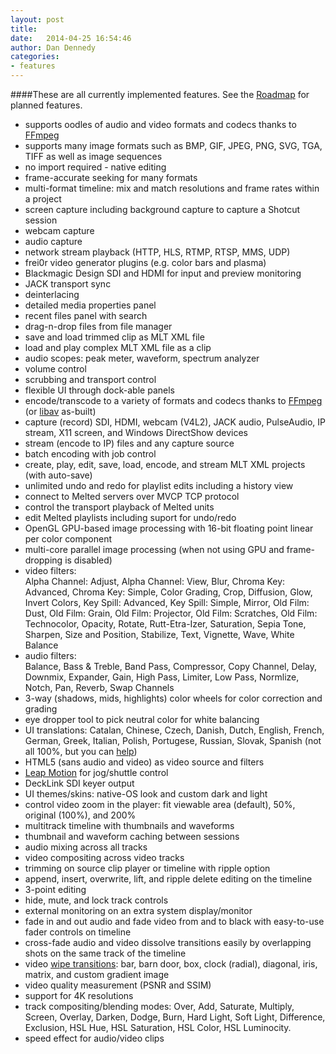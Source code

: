 ```yaml
---
layout: post
title:  
date:   2014-04-25 16:54:46
author: Dan Dennedy
categories:
- features
---
```

####These are all currently implemented features. See the [Roadmap](shotcut_web/roadmap/) for planned features.

-   supports oodles of audio and video formats and codecs thanks to
    [FFmpeg](http://www.ffmpeg.org/general.html)
-   supports many image formats such as BMP, GIF, JPEG, PNG, SVG, TGA,
    TIFF as well as image sequences
-   no import required - native editing
-   frame-accurate seeking for many formats
-   multi-format timeline: mix and match resolutions and frame rates
    within a project
-   screen capture including background capture to capture a Shotcut
    session
-   webcam capture
-   audio capture
-   network stream playback (HTTP, HLS, RTMP, RTSP, MMS, UDP)
-   frei0r video generator plugins (e.g. color bars and plasma)
-   Blackmagic Design SDI and HDMI for input and preview monitoring
-   JACK transport sync
-   deinterlacing
-   detailed media properties panel
-   recent files panel with search
-   drag-n-drop files from file manager
-   save and load trimmed clip as MLT XML file
-   load and play complex MLT XML file as a clip
-   audio scopes: peak meter, waveform, spectrum analyzer
-   volume control
-   scrubbing and transport control
-   flexible UI through dock-able panels
-   encode/transcode to a variety of formats and codecs thanks to
    [FFmpeg](http://www.ffmpeg.org/general.html) (or
    [libav](http://www.libav.org/general.html) as-built)
-   capture (record) SDI, HDMI, webcam (V4L2), JACK audio, PulseAudio,
    IP stream, X11 screen, and Windows DirectShow devices
-   stream (encode to IP) files and any capture source
-   batch encoding with job control
-   create, play, edit, save, load, encode, and stream MLT XML projects
    (with auto-save)
-   unlimited undo and redo for playlist edits including a history view
-   connect to Melted servers over MVCP TCP protocol
-   control the transport playback of Melted units
-   edit Melted playlists including suport for undo/redo
-   OpenGL GPU-based image processing with 16-bit floating point linear
    per color component
-   multi-core parallel image processing (when not using GPU and
    frame-dropping is disabled)
-   video filters:<br />Alpha Channel: Adjust, Alpha Channel:
    View, Blur, Chroma Key: Advanced, Chroma Key: Simple, Color Grading,
    Crop, Diffusion, Glow, Invert Colors, Key Spill: Advanced, Key
    Spill: Simple, Mirror, Old Film: Dust, Old Film: Grain, Old Film:
    Projector, Old Film: Scratches, Old Film: Technocolor, Opacity,
    Rotate, Rutt-Etra-Izer, Saturation, Sepia Tone, Sharpen, Size and
    Position, Stabilize, Text, Vignette, Wave, White Balance
-   audio filters:<br />Balance, Bass & Treble, Band Pass,
    Compressor, Copy Channel, Delay, Downmix, Expander, Gain, High Pass,
    Limiter, Low Pass, Normlize, Notch, Pan, Reverb, Swap Channels
-   3-way (shadows, mids, highlights) color wheels for color correction
    and grading
-   eye dropper tool to pick neutral color for white balancing
-   UI translations: Catalan, Chinese, Czech, Danish, Dutch, English,
    French, German, Greek, Italian, Polish, Portugese, Russian, Slovak,
    Spanish (not all 100%, but you can
    [help](https://www.transifex.com/projects/p/shotcut/))
-   HTML5 (sans audio and video) as video source and filters
-   [Leap Motion](http://www.leapmotion.com/) for jog/shuttle control
-   DeckLink SDI keyer output
-   UI themes/skins: native-OS look and custom dark and light
-   control video zoom in the player: fit viewable area (default), 50%,
    original (100%), and 200%
-   multitrack timeline with thumbnails and waveforms
-   thumbnail and waveform caching between sessions
-   audio mixing across all tracks
-   video compositing across video tracks
-   trimming on source clip player or timeline with ripple option
-   append, insert, overwrite, lift, and ripple delete editing on the
    timeline
-   3-point editing
-   hide, mute, and lock track controls
-   external monitoring on an extra system display/monitor
-   fade in and out audio and fade video from and to black with
    easy-to-use fader controls on timeline
-   cross-fade audio and video dissolve transitions easily by
    overlapping shots on the same track of the timeline
-   video [wipe
    transitions](http://en.wikipedia.org/wiki/Wipe_(transition)): bar,
    barn door, box, clock (radial), diagonal, iris, matrix, and custom
    gradient image
-   video quality measurement (PSNR and SSIM)
-   support for 4K resolutions
-   track compositing/blending modes: Over, Add, Saturate, Multiply,
    Screen, Overlay, Darken, Dodge, Burn, Hard Light, Soft Light,
    Difference, Exclusion, HSL Hue, HSL Saturation, HSL Color,
    HSL Luminocity.
-   speed effect for audio/video clips

<script type="text/javascript"> </script> <script
type="text/javascript"
src="//pagead2.googlesyndication.com/pagead/show\_ads.js">
</script>

